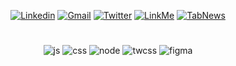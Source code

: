 <div align='center'> 
  
[![Linkedin](https://img.shields.io/badge/LinkedIn-0D1117?style=for-the-badge&logo=linkedin&logoColor=3fa9f5)](https://www.linkedin.com/in/jonatasquirino/)
 <a href = "mailto:quirinoj02@gmail.com">![Gmail](https://img.shields.io/badge/Gmail-0D1117?style=for-the-badge&logo=gmail&logoColor=red)</a>
[![Twitter](https://img.shields.io/badge/Twitter-0D1117?style=for-the-badge&logo=twitter&logoColor=2a6199)](https://twitter.com/ojonatasquirino)
[![LinkMe](https://img.shields.io/badge/linkMe-0D1117?style=for-the-badge&logo=upcloud&logoColor=orange)](https://bit.ly/linkquirino)
[![TabNews](https://img.shields.io/badge/tabnews-0D1117?style=for-the-badge&logo=Databricks&logoColor=fff)](https://www.tabnews.com.br/ojonatasquirino)


#

![js](https://img.shields.io/badge/JavaScript-0D1117?style=for-the-badge&logo=javascript&logoColor=F7DF1E)
![css](https://img.shields.io/badge/CSS-0D1117?style=for-the-badge&logo=css3&logoColor=054595)
![node](https://img.shields.io/badge/Nodejs-0D1117?style=for-the-badge&logo=node.js&logoColor=43853D)
![twcss](https://img.shields.io/badge/TailwindCSS-0D1117?style=for-the-badge&logo=tailwind-css&logoColor=38B2AC)
![figma](https://img.shields.io/badge/Figma-0D1117?style=for-the-badge&logo=figma&logoColor=F24E1E)

</div>











